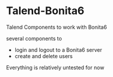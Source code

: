 Talend-Bonita6
==============

Talend Components to work with Bonita6

several components to
* login and logout to a Bonita6 server
* create and delete users

Everything is relatively untested for now
